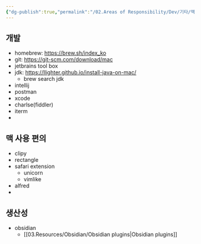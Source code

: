 ```yaml
---
{"dg-publish":true,"permalink":"/02.Areas of Responsibility/Dev/기타/맥 환경 세팅/","tags":["setting","mac","dev"],"noteIcon":""}
---
```


## 개발
- homebrew: https://brew.sh/index_ko
- git: https://git-scm.com/download/mac
- jetbrains tool box
- jdk: https://llighter.github.io/install-java-on-mac/
	- brew search jdk
- intellij
- postman
- xcode
- charlse(fiddler)
- iterm
- 
## 맥 사용 편의
- clipy 
- rectangle
- safari extension
	- unicorn
	- vimlike
- alfred
- 
## 생산성
- obsidian
	- [[03.Resources/Obsidian/Obsidian plugins\|Obsidian plugins]]